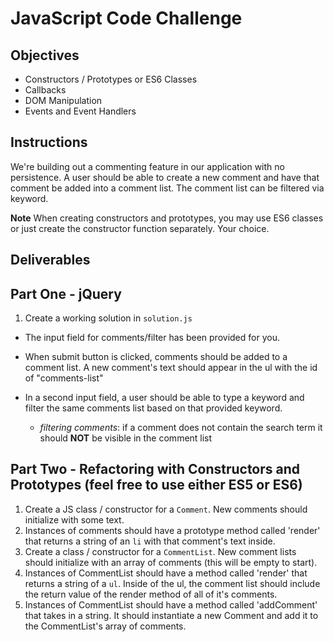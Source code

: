 # JavaScript Code Challenge

## Objectives

- Constructors / Prototypes or ES6 Classes
- Callbacks
- DOM Manipulation
- Events and Event Handlers

## Instructions

We're building out a commenting feature in our application with no persistence. A user should be able to create a new comment and have that comment be added into a comment list. The comment list can be filtered via keyword.

**Note** When creating constructors and prototypes, you may use ES6 classes or just create the constructor function separately. Your choice.

## Deliverables

## Part One - jQuery

1. Create a working solution in `solution.js`

  - The input field for comments/filter has been provided for you.
  - When submit button is clicked, comments should be added to a comment list. A new comment's text should appear in the ul with the id of "comments-list"
  - In a second input field, a user should be able to type a keyword and filter the same comments list based on that provided keyword.

    - _filtering comments_: if a comment does not contain the search term it should **NOT** be visible in the comment list

## Part Two - Refactoring with Constructors and Prototypes (feel free to use either ES5 or ES6)

1. Create a JS class / constructor for a `Comment`. New comments should initialize with some text.
2. Instances of comments should have a prototype method called 'render' that returns a string of an `li` with that comment's text inside.
3. Create a class / constructor for a `CommentList`. New comment lists should initialize with an array of comments (this will be empty to start).
4. Instances of CommentList should have a method called 'render' that returns a string of a `ul`. Inside of the ul, the comment list should include the return value of the render method of all of it's comments.
5. Instances of CommentList should have a method called 'addComment' that takes in a string. It should instantiate a new Comment and add it to the CommentList's array of comments.
